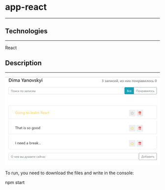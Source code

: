 # app-react

___
## Technologies 
___

React

## Description

___


![alt text](screenshots.PNG)

To run, you need to download the files and write in the console:

npm start
